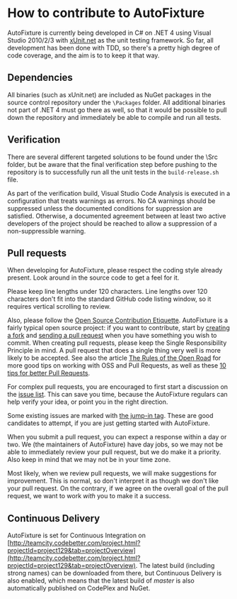 # How to contribute to AutoFixture

AutoFixture is currently being developed in C# on .NET 4 using Visual Studio 2010/2/3 with [xUnit.net](http://xunit.codeplex.com/) as the unit testing framework. So far, all development has been done with TDD, so there's a pretty high degree of code coverage, and the aim is to to keep it that way.

## Dependencies

All binaries (such as xUnit.net) are included as NuGet packages in the source control repository under the `\Packages` folder. All additional binaries not part of .NET 4 must go there as well, so that it would be possible to pull down the repository and immediately be able to compile and run all tests.

## Verification

There are several different targeted solutions to be found under the \Src folder, but be aware that the final verification step before pushing to the repository is to successfully run all the unit tests in the `build-release.sh` file.

As part of the verification build, Visual Studio Code Analysis is executed in a configuration that treats warnings as errors. No CA warnings should be suppressed unless the documented conditions for suppression are satisfied. Otherwise, a documented agreement between at least two active developers of the project should be reached to allow a suppression of a non-suppressible warning.

## Pull requests ##

When developing for AutoFixture, please respect the coding style already present. Look around in the source code to get a feel for it.

Please keep line lengths under 120 characters. Line lengths over 120 characters don't fit into the standard GitHub code listing window, so it requires vertical scrolling to review.

Also, please follow the [Open Source Contribution Etiquette](http://tirania.org/blog/archive/2010/Dec-31.html). AutoFixture is a fairly typical open source project: if you want to contribute, start by [creating a fork](http://help.github.com/fork-a-repo/) and [sending a pull request](http://help.github.com/send-pull-requests/) when you have something you wish to commit. When creating pull requests, please keep the Single Responsibility Principle in mind. A pull request that does a single thing very well is more likely to be accepted. See also the article [The Rules of the Open Road](http://blog.half-ogre.com/posts/software/rules-of-the-open-road) for more good tips on working with OSS and Pull Requests, as well as these [10 tips for better Pull Requests](http://blog.ploeh.dk/2015/01/15/10-tips-for-better-pull-requests).

For complex pull requests, you are encouraged to first start a discussion on the [issue list](https://github.com/AutoFixture/AutoFixture/issues). This can save you time, because the AutoFixture regulars can help verify your idea, or point you in the right direction.

Some existing issues are marked with [the jump-in tag](http://nikcodes.com/2013/05/10/new-contributor-jump-in/). These are good candidates to attempt, if you are just getting started with AutoFixture.

When you submit a pull request, you can expect a response within a day or two. We (the maintainers of AutoFixture) have day jobs, so we may not be able to immediately review your pull request, but we do make it a priority. Also keep in mind that we may not be in your time zone.

Most likely, when we review pull requests, we will make suggestions for improvement. This is normal, so don't interpret it as though we don't like your pull request. On the contrary, if we agree on the overall goal of the pull request, we want to work *with* you to make it a success.

## Continuous Delivery ##

AutoFixture is set for Continuous Integration on [http://teamcity.codebetter.com/project.html?projectId=project129&tab=projectOverview](http://teamcity.codebetter.com/project.html?projectId=project129&tab=projectOverview). The latest build (including strong names) can be downloaded from there, but Continuous Delivery is also enabled, which means that the latest build of *master* is also automatically published on CodePlex and NuGet.
